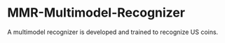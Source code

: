 # MMR-Multimodel-Recognizer
A multimodel recognizer is developed and trained to recognize US coins.
